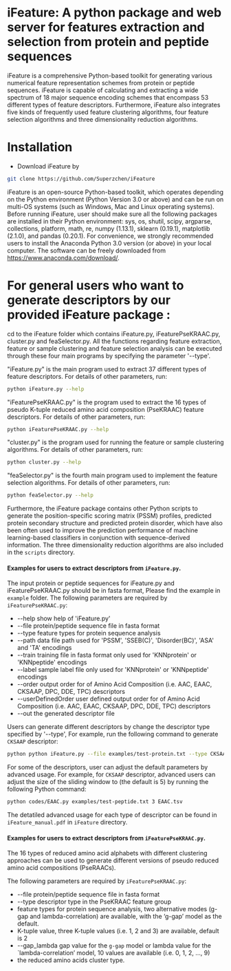 # iFeature: A python package and web server for features extraction and selection from protein and peptide sequences

iFeature is a comprehensive Python-based toolkit for generating various numerical feature representation schemes from protein or peptide sequences. iFeature is capable of calculating and extracting a wide spectrum of 18 major sequence encoding schemes that encompass 53 different types of feature descriptors. Furthermore, iFeature also integrates five kinds of frequently used feature clustering algorithms, four feature selection algorithms and three dimensionality reduction algorithms. 
# Installation

  - Download iFeature by 
  ```sh
  git clone https://github.com/Superzchen/iFeature
  ```
  iFeature is an open-source Python-based toolkit, which operates depending on the Python environment (Python Version 3.0 or above) and can be run on multi-OS systems (such as Windows, Mac and Linux operating systems). Before running iFeature, user should make sure all the following packages are installed in their Python environment: sys, os, shutil, scipy, argparse, collections, platform, math, re, numpy (1.13.1), sklearn (0.19.1), matplotlib (2.1.0), and pandas (0.20.1). For convenience, we strongly recommended users to install the Anaconda Python 3.0 version (or above) in your local computer. The software can be freely downloaded from https://www.anaconda.com/download/.
# For general users who want to generate descriptors by our provided iFeature package :
cd to the iFeature folder which contains iFeature.py, iFeaturePseKRAAC.py, cluster.py and feaSelector.py. All the functions regarding feature extraction, feature or sample clustering and feature selection analysis can be executed through these four main programs by specifying the parameter '--type'. 

"iFeature.py" is the main program used to extract 37 different types of feature descriptors. For details of other parameters, run:
```sh
python iFeature.py --help 
```
"iFeaturePseKRAAC.py" is the program used to extract the 16 types of pseudo K-tuple reduced amino acid composition (PseKRAAC) feature descriptors. For details of other parameters, run: 
```sh
python iFeaturePseKRAAC.py --help
```
"cluster.py" is the program used for running the feature or sample clustering algorithms. For details of other parameters, run:
```sh
python cluster.py --help
```
"feaSelector.py" is the fourth main program used to implement the feature selection algorithms. For details of other parameters, run:
```sh
python feaSelector.py --help
```
Furthermore, the iFeature package contains other Python scripts to generate the position-specific scoring matrix (PSSM) profiles, predicted protein secondary structure and predicted protein disorder, which have also been often used to improve the prediction performance of machine learning-based classifiers in conjunction with sequence-derived information. The three dimensionality reduction algorithms are also included in the `scripts` directory.
#### Examples for users to extract descriptors from `iFeature.py`.
The input protein or peptide sequences for iFeature.py and iFeaturePseKRAAC.py should be in fasta format, Please find the example in `example` folder. The following parameters are required by `iFeaturePseKRAAC.py`:
* --help show help of 'iFeature.py'
* --file protein/peptide sequence file in fasta format
* --type feature types for protein sequence analysis
* --path data file path used for 'PSSM', 'SSEB(C)', 'Disorder(BC)', 'ASA' and 'TA' encodings
* --train training file in fasta format only used for 'KNNprotein' or 'KNNpeptide' encodings
* --label sample label file only used for 'KNNprotein' or 'KNNpeptide' encodings
* --order output order for of Amino Acid Composition (i.e. AAC, EAAC, CKSAAP, DPC, DDE, TPC) descriptors
* --userDefinedOrder user defined output order for of Amino Acid Composition (i.e. AAC, EAAC, CKSAAP, DPC, DDE, TPC) descriptors
* --out the generated descriptor file

Users can generate different descriptors by change the descriptor type specified by '--type', For example, run the following command to generate `CKSAAP` descriptor:
```sh
python python iFeature.py --file examples/test-protein.txt --type CKSAAP
```
For some of the descriptors, user can adjust the default parameters by advanced usage. For example, for `CKSAAP` descriptor, advanced users can adjust the size of the sliding window to <N> (the default is 5) by running the following Python command:
```sh
python codes/EAAC.py examples/test-peptide.txt 3 EAAC.tsv
```


The detatiled advanced usage for each type of descriptor can be found in `iFeature_manual.pdf` in `iFeature` directory.
#### Examples for users to extract descriptors from `iFeaturePseKRAAC.py`.
The 16 types of reduced amino acid alphabets with different clustering approaches can be used to generate different versions of pseudo reduced amino acid compositions (PseRAACs).

The following parameters are required by `iFeaturePseKRAAC.py`:
* --file protein/peptide sequence file in fasta format
* --type descriptor type in the PseKRAAC feature group
* feature types for protein sequence analysis, two alternative modes (g-gap and lambda-correlation) are available, with the ‘g-gap’ model as the default. 
* K-tuple value, three K-tuple values (i.e. 1, 2 and 3) are available, default is 2
* --gap_lambda gap value for the `g-gap` model or lambda value for the `lambda-correlation’ model, 10 values are available (i.e. 0, 1, 2, …, 9)
* the reduced amino acids cluster type.

